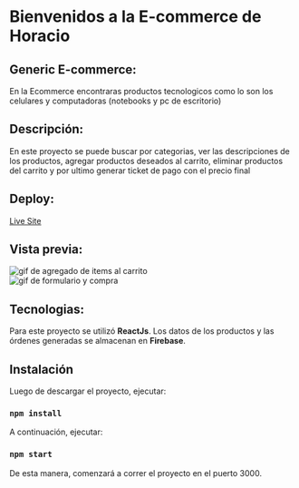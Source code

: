 # Bienvenidos a la E-commerce de Horacio

## Generic E-commerce:

En la Ecommerce encontraras productos tecnologicos como lo son los celulares y computadoras (notebooks y pc de escritorio)

## Descripción: 

En este proyecto se puede buscar por categorias, ver las descripciones de los productos, agregar productos deseados al carrito, eliminar productos del carrito y por ultimo generar ticket de pago con el precio final

## Deploy:

<a href="https://keen-kirch-3f7ba1.netlify.app/"> Live Site </a>

## Vista previa:
<img src="https://i.im.ge/2021/07/27/DfeQr.gif" alt="gif de agregado de items al carrito">
<br>
<img src="https://i.im.ge/2021/07/27/DkTnT.gif" alt="gif de formulario y compra">

## Tecnologias:

Para este proyecto se utilizó **ReactJs**.
Los datos de los productos y las órdenes generadas se almacenan en **Firebase**.

## Instalación

Luego de descargar el proyecto, ejecutar:

### `npm install`

A continuación, ejecutar:

### `npm start`

De esta manera, comenzará a correr el proyecto en el puerto 3000.